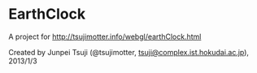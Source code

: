 EarthClock
==========

A project for http://tsujimotter.info/webgl/earthClock.html

Created by Junpei Tsuji (@tsujimotter, tsuji@complex.ist.hokudai.ac.jp), 2013/1/3
